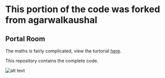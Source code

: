 # This portion of the code was forked from agarwalkaushal
## Portal Room

The maths is fairly complicated, view the turtorial <a href="https://www.youtube.com/watch?v=cuQao3hEKfs">here</a>. <br />

This repository contains the complete code.<br />


![alt text](https://raw.githubusercontent.com/agarwalkaushal/Portal-Room/master/Demo.gif)

